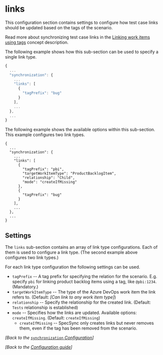 # links

This configuration section contains settings to configure how test case links should be updated based on the tags of the scenario.

Read more about synchronizing test case links in the [Linking work items using tags](../../important-concepts/linking-work-items-with-tags.md) concept description.

The following example shows how this sub-section can be used to specify a single link type.

```javascript
{
  ...
  "synchronization": {
    ...
    "links": [
      {
        "tagPrefix": "bug"
      }
    ],
    ...
  },
  ...
}
```

The following example shows the available options within this sub-section. This example configures two link types.

```text
{
  ...
  "synchronization": {
    ...
    "links": [
      {
        "tagPrefix": "pbi",
        "targetWorkItemType": "ProductBacklogItem",
        "relationship": "Child",
        "mode": "createIfMissing"
      },
      {
        "tagPrefix": "bug"
      }
    ],
    ...
  },
  ...
}
```

## Settings

The `links` sub-section contains an array of link type configurations. Each of them is used to configure a link type. \(The second example above configures two link types.\)

For each link type configuration the following settings can be used.

* `tagPrefix` -- A tag prefix for specifying the relation for the scenario. E.g. specify `pbi` for linking product backlog items using a tag, like `@pbi:1234`. \(Mandatory.\)
* `targetWorkItemType` -- The type of the Azure DevOps work item the link refers to. \(Default: _\[Can link to any work item type\]_\)
* `relationship` -- Specify the relationship for the created link. \(Default: `Tests` relationship is established\)
* `mode` -- Specifies how the links are updated. Available options: `createIfMissing`. \(Default: `createIfMissing`\)
  * `createIfMissing` -- SpecSync only creates links but never removes them, even if the tag has been removed from the scenario. 

_\[Back to the_ [`synchronization` _Configuration_](./)_\]_

_\[Back to the_ [_Configuration guide_](../)_\]_

